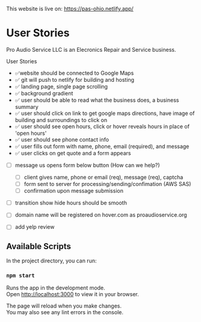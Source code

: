 This website is live on: 
https://pas-ohio.netlify.app/

# User Stories

Pro Audio Service LLC is an Elecronics Repair and Service business.

User Stories

- ✅website should be connected to Google Maps
- ✅ git will push to netlify for building and hosting
- ✅ landing page, single page scrolling
- ✅ background gradient
- ✅ user should be able to read what the business does, a business summary
- ✅ user should click on link to get google maps directions, have image of building and surroundings to click on
- ✅ user should see open hours, click or hover reveals hours in place of 'open hours'
- ✅ user should see phone contact info
- ✅ user fills out form with name, phone, email (required), and message
- ✅ user clicks on get quote and a form appears
- [ ] message us opens form below button (How can we help?)
  - [ ] client gives name, phone or email (req), message (req), captcha
  - [ ] form sent to server for processing/sending/confimation (AWS SAS)
  - [ ] confirmation upon message submission 
- [ ] transition show hide hours should be smooth
- [ ] domain name will be registered on hover.com as proaudioservice.org
- [ ] add yelp review


## Available Scripts

In the project directory, you can run:

### `npm start`

Runs the app in the development mode.\
Open [http://localhost:3000](http://localhost:3000) to view it in your browser.

The page will reload when you make changes.\
You may also see any lint errors in the console.

